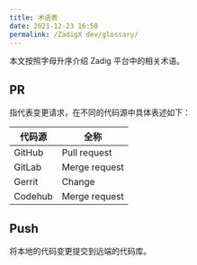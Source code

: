 ```yaml
---
title: 术语表
date: 2021-12-23 16:50
permalink: /ZadigX dev/glossary/
---
```


<!--
1. 术语表积累尚少，目前不适合推出
2. 先删除文件夹前面的序号，不参与文档站内容排版
3. 保留 Markdown 文件，日常可持续积累补充
-->

本文按照字母升序介绍 Zadig 平台中的相关术语。

## PR

指代表变更请求，在不同的代码源中具体表述如下：

| 代码源 | 全称 | 
|-------- | ---- |
| GitHub | Pull request |
| GitLab | Merge request |
| Gerrit | Change |
| Codehub | Merge request |

## Push

将本地的代码变更提交到远端的代码库。

